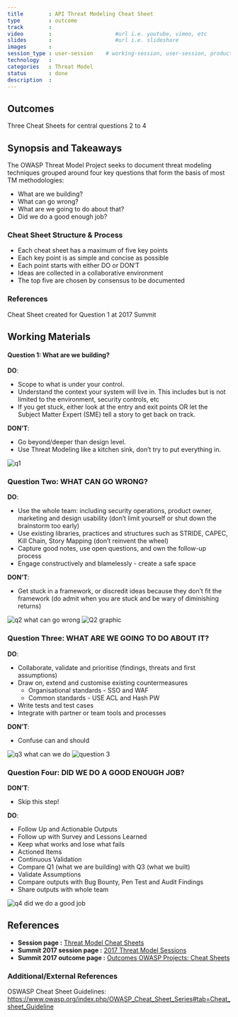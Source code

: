```yaml
---
title        : API Threat Modeling Cheat Sheet
type         : outcome
track        :
video        :                    #url i.e. youtube, vimeo, etc
slides       :                    #url i.e. slideshare
images       :
session_type : user-session    # working-session, user-session, product-sesssion
technology   :
categories   : Threat Model
status       : done              
description  :
---
```


## Outcomes
Three Cheat Sheets for central questions 2 to 4

## Synopsis and  Takeaways

The OWASP Threat Model Project seeks to document threat modeling techniques grouped around four key questions that form the basis of most TM methodologies:

- What are we building?
- What can go wrong?
- What are we going to do about that?
- Did we do a good enough job?

### Cheat Sheet Structure & Process

- Each cheat sheet has a maximum of five key points
- Each key point is as simple and concise as possible
- Each point starts with either DO or DON’T
- Ideas are collected in a collaborative environment
- The top five are chosen by consensus to be documented

### References
Cheat Sheet created for Question 1 at 2017 Summit

## Working Materials

#### Question 1: What are we building?

**DO**:
- Scope to what is under your control.
- Understand the context your system will live in. This includes but is not limited to the environment, security controls, etc
- If you get stuck, either look at the entry and exit points OR let the Subject Matter Expert (SME) tell a story to get back on track.

**DON’T**:
- Go beyond/deeper than design level.
- Use Threat Modeling like a kitchen sink, don’t try to put everything in.

![q1](https://user-images.githubusercontent.com/39884432/41194889-2c6d9e80-6c23-11e8-8bac-88235c5423cd.jpg)

### Question Two: WHAT CAN GO WRONG?

**DO**:
- Use the whole team: including security operations, product owner, marketing and design usability (don’t limit yourself or shut down the brainstorm too early)
- Use existing libraries, practices and structures such as STRIDE, CAPEC, Kill Chain, Story Mapping (don’t reinvent the wheel)
- Capture good notes, use open questions, and own the follow-up process
- Engage constructively and blamelessly - create a safe space

**DON’T**:
- Get stuck in a framework, or discredit ideas because they don’t fit the framework (do admit when you are stuck and be wary of diminishing returns)

![q2 what can go wrong](https://user-images.githubusercontent.com/39884432/41194977-14b4d3f6-6c25-11e8-8458-2c6747bd266c.jpg)
![Q2 graphic](https://user-images.githubusercontent.com/39884432/41194945-372503ee-6c24-11e8-99f8-89847d3efd46.jpg)

### Question Three: WHAT ARE WE GOING TO DO ABOUT IT?

**DO**:
- Collaborate, validate and prioritise (findings, threats and first assumptions)
- Draw on, extend and customise existing countermeasures
  - Organisational standards - SSO and WAF
  - Common standards - USE ACL and Hash PW
- Write tests and test cases
- Integrate with partner or team tools and processes

**DON’T**:
- Confuse can and should

![q3 what can we do](https://user-images.githubusercontent.com/39884432/41195029-2aee353a-6c26-11e8-995a-247bbfe62865.jpg)
![question 3](https://user-images.githubusercontent.com/39884432/41195031-3b61ad3e-6c26-11e8-92ee-268e15de0a7b.jpg)


### Question Four: DID WE DO A GOOD ENOUGH JOB?

**DON’T**:
- Skip this step!

**DO**:
- Follow Up and Actionable Outputs
- Follow up with Survey and Lessons Learned
- Keep what works and lose what fails
- Actioned Items
- Continuous Validation
- Compare Q1 (what we are building) with Q3 (what we built)
- Validate Assumptions
- Compare outputs with Bug Bounty, Pen Test and Audit Findings
- Share outputs with whole team

![q4 did we do a good job](https://user-images.githubusercontent.com/39884432/41195046-80e7b3b2-6c26-11e8-8964-be83aff3f56d.jpg)

## References

- **Session page :** [Threat Model Cheat Sheets](https://open-security-summit.org/tracks/threat-model/working-sessions/tm-cheatsheets/)
- **Summit 2017 session page :** [2017 Threat Model Sessions](https://owaspsummit.org/Working-Sessions/Threat-Model/index.html)
- **Summit 2017 outcome page :** [Outcomes OWASP Projects: Cheat Sheets](https://owaspsummit.org/Outcomes/Owasp-Projects/Cheatsheets.html)

### Additional/External References
OSWASP Cheat Sheet Guidelines: https://www.owasp.org/index.php/OWASP_Cheat_Sheet_Series#tab=Cheat_sheet_Guideline
